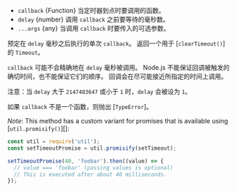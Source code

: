 <!-- YAML
added: v0.0.1
-->

* `callback` {Function} 当定时器到点时要调用的函数。
* `delay` {number} 调用 `callback` 之前要等待的毫秒数。
* `...args` {any} 当调用 `callback` 时要传入的可选参数。

预定在 `delay` 毫秒之后执行的单次 `callback`。
返回一个用于 [`clearTimeout()`] 的 `Timeout`。

`callback` 可能不会精确地在 `delay` 毫秒被调用。
Node.js 不能保证回调被触发的确切时间，也不能保证它们的顺序。
回调会在尽可能接近所指定的时间上调用。

注意：当 `delay` 大于 `2147483647` 或小于 `1` 时，`delay` 会被设为 `1`。

如果 `callback` 不是一个函数，则抛出 [`TypeError`]。

*Note*: This method has a custom variant for promises that is available using
[`util.promisify()`][]:

```js
const util = require('util');
const setTimeoutPromise = util.promisify(setTimeout);

setTimeoutPromise(40, 'foobar').then((value) => {
  // value === 'foobar' (passing values is optional)
  // This is executed after about 40 milliseconds.
});
```

